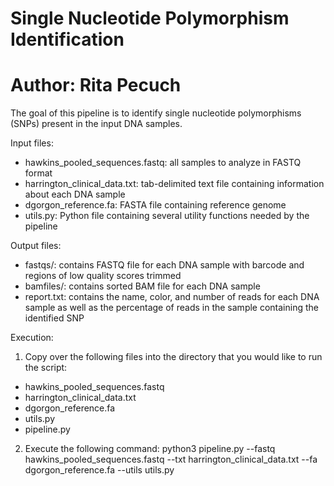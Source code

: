 # Single Nucleotide Polymorphism Identification
# Author: Rita Pecuch 

The goal of this pipeline is to identify single nucleotide polymorphisms (SNPs) present in the input DNA samples.

Input files: 
- hawkins_pooled_sequences.fastq: all samples to analyze in FASTQ format
- harrington_clinical_data.txt: tab-delimited text file containing information about each DNA sample
- dgorgon_reference.fa: FASTA file containing reference genome
- utils.py: Python file containing several utility functions needed by the pipeline

Output files: 
- fastqs/: contains FASTQ file for each DNA sample with barcode and regions of low quality scores trimmed
- bamfiles/: contains sorted BAM file for each DNA sample
- report.txt: contains the name, color, and number of reads for each DNA sample as well as the percentage of reads in the sample containing the identified SNP

Execution:

1) Copy over the following files into the directory that you would like to run the script:
- hawkins_pooled_sequences.fastq
- harrington_clinical_data.txt
- dgorgon_reference.fa
- utils.py
- pipeline.py

2) Execute the following command: python3 pipeline.py --fastq hawkins_pooled_sequences.fastq --txt harrington_clinical_data.txt --fa dgorgon_reference.fa --utils utils.py